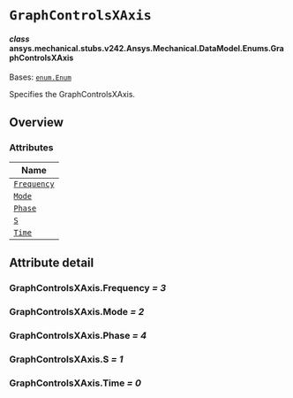 # `GraphControlsXAxis`

<a id="ansys.mechanical.stubs.v242.Ansys.Mechanical.DataModel.Enums.GraphControlsXAxis"></a>

#### *class* ansys.mechanical.stubs.v242.Ansys.Mechanical.DataModel.Enums.GraphControlsXAxis

Bases: [`enum.Enum`](https://docs.python.org/3/library/enum.html#enum.Enum)

Specifies the GraphControlsXAxis.

<!-- !! processed by numpydoc !! -->

<a id="overview"></a>

## Overview

### Attributes

| Name |
| -------------------------------------------------------------------------------------------------------------------------- |
| [`Frequency`](#GraphControlsXAxis.Frequency) |
| [`Mode`](#GraphControlsXAxis.Mode) |
| [`Phase`](#GraphControlsXAxis.Phase) |
| [`S`](#GraphControlsXAxis.S) |
| [`Time`](#GraphControlsXAxis.Time) |

<a id="attribute-detail"></a>

## Attribute detail

<a id="GraphControlsXAxis.Frequency"></a>

### GraphControlsXAxis.Frequency *= 3*

<a id="GraphControlsXAxis.Mode"></a>

### GraphControlsXAxis.Mode *= 2*

<a id="GraphControlsXAxis.Phase"></a>

### GraphControlsXAxis.Phase *= 4*

<a id="GraphControlsXAxis.S"></a>

### GraphControlsXAxis.S *= 1*

<a id="GraphControlsXAxis.Time"></a>

### GraphControlsXAxis.Time *= 0*


